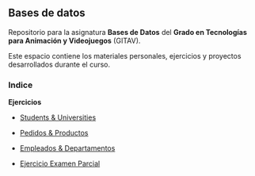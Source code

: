 ## Bases de datos

Repositorio para la asignatura **Bases de Datos** del **Grado en Tecnologías para Animación y Videojuegos** (GITAV).

Este espacio contiene los materiales personales, ejercicios y proyectos desarrollados durante el curso.

### Indice

**Ejercicios**

- [Students & Universities](/ejercicios/ej1/)

- [Pedidos & Productos](/ejercicios/ej2/)

- [Empleados & Departamentos](/ejercicios/ej3/)

- [Ejercicio Examen Parcial](/ejercicios/parcial/)